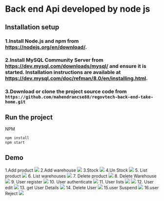 # Back end Api developed by node js

## Installation setup

### 1.Install Node.js and npm from https://nodejs.org/en/download/.
### 2.Install MySQL Community Server from https://dev.mysql.com/downloads/mysql/ and ensure it is started. Installation   instructions are available at https://dev.mysql.com/doc/refman/8.0/en/installing.html.
### 3.Download or clone the project source code from `https://github.com/mahendrancse88/regovtech-back-end-take-home.git`

## Run the project

NPM
```sh
npm install
npm start
```
## Demo

1.Add product
<img src ="1.png" />
2.Add warehouse 
<img src ="2.png" />
3.Stock
<img src ="3.png" />
4.Un Stock
<img src ="4.png" />
5. List product
<img src ="5.png" />
6. List warehouses
<img src ="6.png" />
7. Delete product
<img src ="7.png" />
8. Delete Warehouse
<img src ="8.png" />
9. User register
<img src ="9.png" />
10. User authenticate
<img src ="10.png" />
11. User lists
<img src ="11.png" />
<img src ="10.png" />
12. User edit
<img src ="12.png" />
13. get User Details
<img src ="13.png" />
14. Delete User 
<img src ="14.png" />
15.user Suspend
<img src ="15.png" />
16.user Reject
<img src ="16.png" />